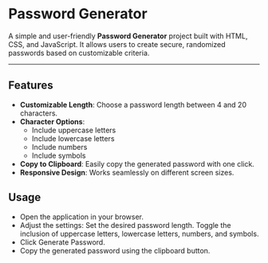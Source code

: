 # Password Generator

A simple and user-friendly **Password Generator** project built with HTML, CSS, and JavaScript. It allows users to create secure, randomized passwords based on customizable criteria.

---

## Features
- **Customizable Length**: Choose a password length between 4 and 20 characters.
- **Character Options**:
  - Include uppercase letters
  - Include lowercase letters
  - Include numbers
  - Include symbols
- **Copy to Clipboard**: Easily copy the generated password with one click.
- **Responsive Design**: Works seamlessly on different screen sizes.

## Usage
- Open the application in your browser.
- Adjust the settings:
    Set the desired password length.
    Toggle the inclusion of uppercase letters, lowercase letters, numbers, and symbols.
- Click Generate Password.
- Copy the generated password using the clipboard button.
